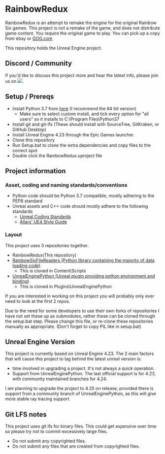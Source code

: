 # RainbowRedux

RainbowRedux is an attempt to remake the engine for the original Rainbow Six games. This project is not a remake of the game, and does not distribute game content. You require the original game to play. You can pick up a copy from ebay or [GOG.com](https://www.gog.com/game/tom_clancys_rainbow_six)

This repository holds the Unreal Engine project.

## Discord / Community

If you'd like to discuss this project more and hear the latest info, please join us on <a href="https://discord.gg/WK9jbqR"><img src="https://img.shields.io/badge/discord-join-7289DA.svg?logo=discord&longCache=true&style=flat" /></a>.

## Setup / Prereqs

* Install Python 3.7 from [here](https://www.python.org/downloads/release/python-376/) (I recommend the 64 bit version)
  * Make sure to select custom install, and tick every option for "all users" so it installs to C:\Program Files\Python37
* Install git and git-lfs (These should install with SourceTree, GitKraken, or GitHub Desktop)
* Install Unreal Engine 4.23 through the Epic Games launcher.
* Clone this repository
* Run Setup.bat to clone the extra dependencies and copy files to the correct spot
* Double click the RainbowRedux.uproject file

## Project information

### Asset, coding and naming standards/conventions

* Python code should be Python 3.7 compatible, mostly adhering to the PEP8 standard
* Unreal assets and C++ code should mostly adhere to the following standards
  * [Unreal Coding Standards](https://docs.unrealengine.com/en-US/Programming/Development/CodingStandard/index.html)
  * [Allars' UE4 Style Guide](https://github.com/Allar/ue4-style-guide)

### Layout

This project uses 3 repositories together.

* RainbowRedux(This repository)
* [RainbowSixFileReaders (Python library containing the majority of data loading code)](https://github.com/RainbowRedux/RainbowSixFileConverters)
  * This is cloned in Content\Scripts
* [UnrealEnginePython (Unreal plugin providing python environment and binding)](https://github.com/boristsr/UnrealEnginePython)
  * This is cloned in Plugins\UnrealEnginePython

If you are interested in working on this project you will probably only ever need to look at the first 2 repos.

Due to the need for some developers to use their own forks of repositories I have not set these up as submodules, rather these can be cloned through the setup.bat step. Please change this file, or re-clone these repositories manually as appropriate. (Don't forget to copy PIL like in setup.bat)

## Unreal Engine Version

This project is currently based on Unreal Engine 4.23. The 2 main factors that will cause this project to lag behind the latest unreal version is:

* time involved in upgrading a project. It's not always a quick operation.
* Support from UnrealEnginePython. The last official support is for 4.23, with community maintained branches for 4.24.

I am planning to upgrade the project to 4.25 on release, provided there is support from a community branch of UnrealEnginePython, as this will give more stable ray tracing support.

## Git LFS notes

This project uses git lfs for binary files. This could get expensive over time so please try not to commit excessively large files.

* Do not submit any copyrighted files.
* Do not submit any files that are created from copyrighted files.
